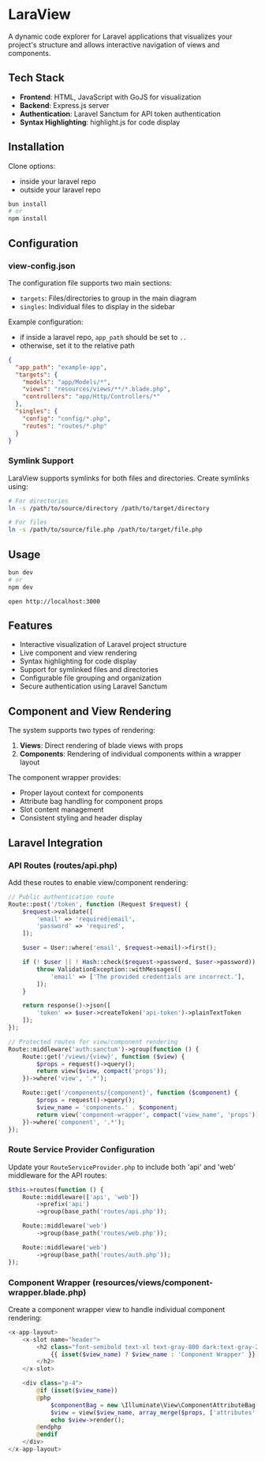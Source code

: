 # LaraView

A dynamic code explorer for Laravel applications that visualizes your project's structure and allows interactive navigation of views and components.

## Tech Stack

- **Frontend**: HTML, JavaScript with GoJS for visualization
- **Backend**: Express.js server
- **Authentication**: Laravel Sanctum for API token authentication
- **Syntax Highlighting**: highlight.js for code display

## Installation

Clone options:
- inside your laravel repo
- outside your laravel repo

```bash
bun install
# or
npm install
```

## Configuration

### view-config.json

The configuration file supports two main sections:
- `targets`: Files/directories to group in the main diagram
- `singles`: Individual files to display in the sidebar

Example configuration:
- if inside a laravel repo, `app_path` should be set to `..`
- otherwise, set it to the relative path
```json
{
  "app_path": "example-app",
  "targets": {
    "models": "app/Models/*",
    "views": "resources/views/**/*.blade.php",
    "controllers": "app/Http/Controllers/*"
  },
  "singles": {
    "config": "config/*.php",
    "routes": "routes/*.php"
  }
}
```

### Symlink Support

LaraView supports symlinks for both files and directories. Create symlinks using:

```bash
# For directories
ln -s /path/to/source/directory /path/to/target/directory

# For files
ln -s /path/to/source/file.php /path/to/target/file.php
```


## Usage

```bash
bun dev
# or
npm dev
```

```
open http://localhost:3000
```

## Features

- Interactive visualization of Laravel project structure
- Live component and view rendering
- Syntax highlighting for code display
- Support for symlinked files and directories
- Configurable file grouping and organization
- Secure authentication using Laravel Sanctum

## Component and View Rendering

The system supports two types of rendering:

1. **Views**: Direct rendering of blade views with props
2. **Components**: Rendering of individual components within a wrapper layout

The component wrapper provides:
- Proper layout context for components
- Attribute bag handling for component props
- Slot content management
- Consistent styling and header display


## Laravel Integration

### API Routes (routes/api.php)

Add these routes to enable view/component rendering:

```php
// Public authentication route
Route::post('/token', function (Request $request) {
    $request->validate([
        'email' => 'required|email',
        'password' => 'required',
    ]);

    $user = User::where('email', $request->email)->first();

    if (! $user || ! Hash::check($request->password, $user->password)) {
        throw ValidationException::withMessages([
            'email' => ['The provided credentials are incorrect.'],
        ]);
    }

    return response()->json([
        'token' => $user->createToken('api-token')->plainTextToken
    ]);
});

// Protected routes for view/component rendering
Route::middleware('auth:sanctum')->group(function () {
    Route::get('/views/{view}', function ($view) {
        $props = request()->query();
        return view($view, compact('props'));
    })->where('view', '.*');

    Route::get('/components/{component}', function ($component) {
        $props = request()->query();
        $view_name = 'components.' . $component;
        return view('component-wrapper', compact('view_name', 'props'));
    })->where('component', '.*');
});
```

### Route Service Provider Configuration

Update your `RouteServiceProvider.php` to include both 'api' and 'web' middleware for the API routes:

```php
$this->routes(function () {
    Route::middleware(['api', 'web'])
        ->prefix('api')
        ->group(base_path('routes/api.php'));

    Route::middleware('web')
        ->group(base_path('routes/web.php'));

    Route::middleware('web')
        ->group(base_path('routes/auth.php'));
});
```

### Component Wrapper (resources/views/component-wrapper.blade.php)

Create a component wrapper view to handle individual component rendering:

```php
<x-app-layout>
    <x-slot name="header">
        <h2 class="font-semibold text-xl text-gray-800 dark:text-gray-200 leading-tight">
            {{ isset($view_name) ? $view_name : 'Component Wrapper' }}
        </h2>
    </x-slot>

    <div class="p-4">
        @if (isset($view_name))
        @php
            $componentBag = new \Illuminate\View\ComponentAttributeBag($props ?? []);
            $view = view($view_name, array_merge($props, ['attributes' => $componentBag, 'slot' => $props['slot'] ?? $view_name]));
            echo $view->render();
        @endphp
        @endif
    </div>
</x-app-layout>
```
